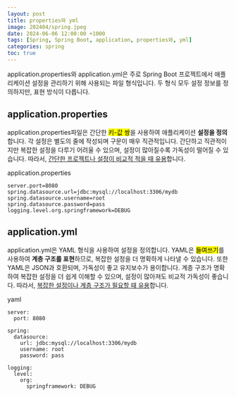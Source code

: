 ```yaml
---
layout: post
title: properties와 yml
image: 202404/spring.jpeg
date: 2024-06-06 12:00:00 +1000
tags: [Spring, Spring Boot, application, properties와, yml]
categories: spring
toc: true
---
```

application.properties와 application.yml은 주로 Spring Boot 프로젝트에서 애플리케이션 설정을 관리하기 위해 사용되는 파일 형식입니다. 두 형식 모두 설정 정보를 정의하지만, 표현 방식이 다릅니다.


## application.properties
application.properties파일은 간단한 <mark>키-값 쌍</mark>을 사용하여 애플리케이션 **설정을 정의**합니다. 각 설정은 별도의 줄에 작성되며 구문이 매우 직관적입니다. 간단하고 직관적이지만 복잡한 설정을 다루기 어려울 수 있으며, 설정이 많아질수록 가독성이 떨어질 수 있습니다. 따라서, <u>간단한 프로젝트나 설정이 비교적 적을 때 유용</u>합니다.

application.properties

```
server.port=8080
spring.datasource.url=jdbc:mysql://localhost:3306/mydb
spring.datasource.username=root
spring.datasource.password=pass
logging.level.org.springframework=DEBUG
```

## application.yml
application.yml은 YAML 형식을 사용하여 설정을 정의합니다. YAML은 <mark>들여쓰기</mark>를 사용하여 **계층 구조를 표현**하므로, 복잡한 설정을 더 명확하게 나타낼 수 있습니다. 또한 YAML은 JSON과 호환되며, 가독성이 좋고 유지보수가 용이합니다. 계층 구조가 명확하여 복잡한 설정을 더 쉽게 이해할 수 있으며, 설정이 많아져도 비교적 가독성이 좋습니다. 따라서, <u>복잡한 설정이나 계층 구조가 필요할 때 유용</u>합니다.

yaml

```
server:
  port: 8080

spring:
  datasource:
    url: jdbc:mysql://localhost:3306/mydb
    username: root
    password: pass

logging:
  level:
    org:
      springframework: DEBUG

```